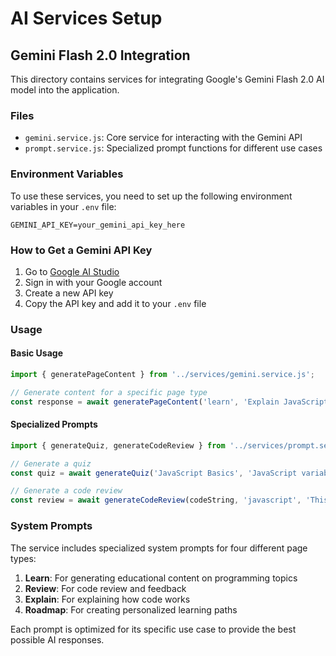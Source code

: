 # AI Services Setup

## Gemini Flash 2.0 Integration

This directory contains services for integrating Google's Gemini Flash 2.0 AI model into the application.

### Files

- `gemini.service.js`: Core service for interacting with the Gemini API
- `prompt.service.js`: Specialized prompt functions for different use cases

### Environment Variables

To use these services, you need to set up the following environment variables in your `.env` file:

```
GEMINI_API_KEY=your_gemini_api_key_here
```

### How to Get a Gemini API Key

1. Go to [Google AI Studio](https://makersuite.google.com/app/apikey)
2. Sign in with your Google account
3. Create a new API key
4. Copy the API key and add it to your `.env` file

### Usage

#### Basic Usage

```javascript
import { generatePageContent } from '../services/gemini.service.js';

// Generate content for a specific page type
const response = await generatePageContent('learn', 'Explain JavaScript closures', { temperature: 0.7 });
```

#### Specialized Prompts

```javascript
import { generateQuiz, generateCodeReview } from '../services/prompt.service.js';

// Generate a quiz
const quiz = await generateQuiz('JavaScript Basics', 'JavaScript variables and data types', 'medium', 5);

// Generate a code review
const review = await generateCodeReview(codeString, 'javascript', 'This is a function to calculate factorial');
```

### System Prompts

The service includes specialized system prompts for four different page types:

1. **Learn**: For generating educational content on programming topics
2. **Review**: For code review and feedback
3. **Explain**: For explaining how code works
4. **Roadmap**: For creating personalized learning paths

Each prompt is optimized for its specific use case to provide the best possible AI responses.